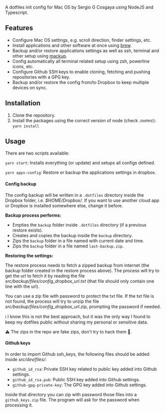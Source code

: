 A dotfiles init config for Mac OS by Sergio G Cosgaya using NodeJS and Typescript.

## Features

- Configure Mac OS settings, e.g. scroll direction, finder settings, etc.
- Install applications and other software at once using [brew](https://brew.sh/index_es).
- Backup and/or restore applications settings as well as ssh, terminal and other setup using [mackup](https://github.com/lra/mackup).
- Config automatically all terminal related setup using zsh, powerline icons, etc.
- Configure Github SSH keys to enable cloning, fetching and pushing repositories with a GPG key.
- Backup and/or restore the config from/to Dropbox to keep multiple devices on sync.

## Installation

1. Clone the repository.
2. Install the packages using the correct version of node (check *.nvmrc*):
    `yarn install`


## Usage

There are two scripts available:

`yarn start`: Installs everything (or update) and setups all configs defined.

`yarn apps-config`: Restore or backup the applications settings in dropbox.

#### Config backup

The config backup will be written in a `.dotfiles` directory inside the Dropbox folder, i.e. *$HOME/Dropbox/*. If you want to use another cloud app or Dropbox is installed somewhere else, change it before.

**Backup process performs:**

- Empties the `backup` folder inside `.dotfiles` directory (if a previous restore exists).
- Creates and copies the backup inside the `backup` directory.
- Zips the `backup` folder in a file named with current date and time.
- Zips the `backup` folder in a file named `last-backup.zip`.

**Restoring the settings:**

The restore process needs to fetch a zipped backup from internet (the backup folder created in the restore process above). The process will try to get the url to fetch it by reading the file *src/backup/files/config_dropbox_url.txt* (that file should only contain one line with the url).

You can use a zip file with password to protect the txt file. If the txt file is not found, the process will try to unzip the file *src/backup/files/config_dropbox_url.zip*, prompting the password if needed.

ℹ️ I know this is not the best approach, but it was the only way I found to keep my dotfiles public without sharing my personal or sensitive data.

⚠️ The zips in the repo are fake zips, don't try to hack them 🥺.
#### Github keys

In order to import Github ssh_keys, the following files should be added inside *src/dev/files/*:

- `github_id_rsa`: Private SSH key related to public key added into Github settings.
- `github_id_rsa.pub`: Public SSH key added into Github settings.
- `github-gpg-private-key`: The GPG key added into Github settings.

Inside that directory you can zip with password those files into a `github_keys.zip` file. The program will ask for the password when processing it.
